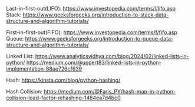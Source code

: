 Last-in-first-out(LIFO):
https://www.investopedia.com/terms/l/lifo.asp
Stack:
https://www.geeksforgeeks.org/introduction-to-stack-data-structure-and-algorithm-tutorials/

First-in-first-out(FIFO):
https://www.investopedia.com/terms/f/fifo.asp
Queue:
https://www.geeksforgeeks.org/introduction-to-queue-data-structure-and-algorithm-tutorials/

Linked List:
https://www.analyticsvidhya.com/blog/2024/02/linked-lists-in-python/
https://medium.com/@uppert83/linked-lists-in-python-implementation-88ae726cf639

Hash:
https://kinsta.com/blog/python-hashing/

Hash Collision:
https://medium.com/@Faris_PY/hash-map-in-python-collision-load-factor-rehashing-1484ea7d4bc0